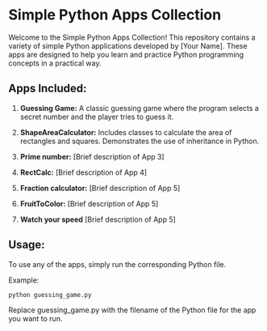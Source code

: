 # Simple Python Apps Collection

Welcome to the Simple Python Apps Collection! This repository contains a variety of simple Python applications developed by [Your Name]. These apps are designed to help you learn and practice Python programming concepts in a practical way.

## Apps Included:

1. **Guessing Game:** A classic guessing game where the program selects a secret number and the player tries to guess it.

2. **ShapeAreaCalculator:** Includes classes to calculate the area of rectangles and squares. Demonstrates the use of inheritance in Python.

3. **Prime number:** [Brief description of App 3]

4. **RectCalc:** [Brief description of App 4]

5. **Fraction calculator:** [Brief description of App 5]

6. **FruitToColor:** [Brief description of App 5]

7. **Watch your speed** [Brief description of App 5]


## Usage:

To use any of the apps, simply run the corresponding Python file.

Example:

```bash
python guessing_game.py
```

Replace guessing_game.py with the filename of the Python file for the app you want to run.
